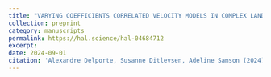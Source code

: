 ```yaml
---
title: "VARYING COEFFICIENTS CORRELATED VELOCITY MODELS IN COMPLEX LANDSCAPES WITH BOUNDARIES APPLIED TO NARWHAL RESPONSES TO NOISE EXPOSURE"
collection: preprint
category: manuscripts
permalink: https://hal.science/hal-04684712
excerpt: 
date: 2024-09-01 
citation: 'Alexandre Delporte, Susanne Ditlevsen, Adeline Samson (2024). &quot; https://hal.science/hal-04684712.'
---
```


